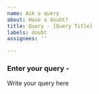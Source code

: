 ```yaml
---
name: Ask a query
about: Have a doubt?
title: Query - [Query Title]
labels: doubt
assignees: ''

---
```


### Enter your query - 
Write your query here
